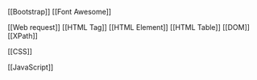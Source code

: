 [[Bootstrap]]
[[Font Awesome]]

[[Web request]]
[[HTML Tag]]
[[HTML Element]]
[[HTML Table]]
[[DOM]]
[[XPath]]

[[CSS]]

[[JavaScript]]
